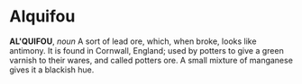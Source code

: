 # Alquifou

**AL'QUIFOU**, _noun_ A sort of lead ore, which, when broke, looks like antimony. It is found in Cornwall, England; used by potters to give a green varnish to their wares, and called potters ore. A small mixture of manganese gives it a blackish hue.